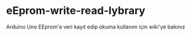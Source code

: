 # eEprom-write-read-lybrary
Arduino Uno EEprom'a veri kayıt edip okuma
kullanım için wiki'ye bakınız
